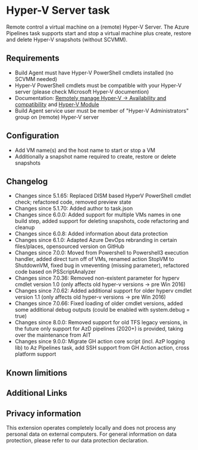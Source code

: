 # Hyper-V Server task

Remote control a virtual machine on a (remote) Hyper-V Server. The Azure Pipelines task supports start and stop a virtual machine plus create, restore and delete Hyper-V snapshots (without SCVMM).

## Requirements

* Build Agent must have Hyper-V PowerShell cmdlets installed (no SCVMM needed)
* Hyper-V PowerShell cmdlets must be compatible with your Hyper-V server (please check Microsoft Hyper-V documention)
* Documentation: [Remotely manage Hyper-V -> Availability and compatibility](https://technet.microsoft.com/en-us/library/dn632582.aspx)
and [Hyper-V Module](https://technet.microsoft.com/itpro/powershell/windows/hyper-v/index)
* Build Agent service user must be member of "Hyper-V Administrators" group on (remote) Hyper-V server

## Configuration

* Add VM name(s) and the host name to start or stop a VM
* Additionally a snapshot name required to create, restore or delete snapshots

## Changelog

* Changes since 5.1.65: Replaced DISM based HyperV PowerShell cmdlet check; refactored code, removed preview state  
* Changes since 5.1.70: Added author to task.json
* Changes since 6.0.0: Added support for multiple VMs names in one build step, added support for deleting snapshots, code refactoring and cleanup
* Changes since 6.0.8: Added information about data protection
* Changes since 6.1.0: Adapted Azure DevOps rebranding in certain files/places, opensourced version on GitHub
* Changes since 7.0.0: Moved from Powershell to Powershell3 execution handler, added direct turn off of VMs, renamed action StopVM to ShutdownVM, fixed bug in vmeventing (missing parameter), refactored code based on PSScriptAnalyzer
* Changes since 7.0.36: Removed non-existent parameter for hyperv cmdlet version 1.0 (only affects old hyper-v versions -> pre Win 2016)
* Changes since 7.0.62: Added additional support for older hyperv cmdlet version 1.1 (only affects old hyper-v versions -> pre Win 2016)
* Changes since 7.0.66: Fixed loading of older cmdlet versions, added some additional debug outputs (could be enabled with system.debug = true)
* Changes since 8.0.0: Removed support for old TFS legacy versions, in the future only support for AzD pipelines (2020+) is provided, taking over the maintenance from AIT
* Changes since 9.0.0: Migrate GH action core script (incl. AzP logging lib) to Az Pipelines task, add SSH support from GH Action action, cross platform support

## Known limitions

## Additional Links

## Privacy information

This extension operates completely locally and does not process any personal data on external computers.
For general information on data protection, please refer to our data protection declaration.
